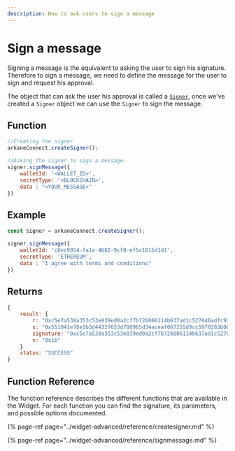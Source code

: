 ```yaml
---
description: How to ask users to sign a message
---
```


# Sign a message

Signing a message is the equivalent to asking the user to sign his signature. Therefore to sign a message, we need to define the message for the user to sign and request his approval.

The object that can ask the user his approval is called a [`Signer`](../widget-advanced/object-type-reference/signer.md), once we've created a `Signer` object we can use the `Signer` to sign the message.

## Function

```javascript
//Creating the signer
arkaneConnect.createSigner();

//Asking the signer to sign a message.
signer.signMessage({
    walletId: '<WALLET_ID>',
    secretType: '<BLOCKCHAIN>',
    data : "<YOUR_MESSAGE>"
})
```

## Example

```javascript
const signer = arkaneConnect.createSigner();

signer.signMessage({
    walletId: 'c8ec9954-fa1a-4682-9cf8-ef5c1015d1d1',
    secretType: 'ETHEREUM',
    data : "I agree with terms and conditions"
})
```

## Returns

```javascript
{
    result: {
        r: "0xc5e7a538a353c53e839ed0a2cf7b726806114b637ad1c527046adfc92fecf0d8"
        s: "0x551041e78e3b3d4432f653d708965d34aceaf067255d9cc5970283b00d5f95e0"
        signature: "0xc5e7a538a353c53e839ed0a2cf7b726806114b637ad1c527046adfc92fecf0d8551041e78e3b3d4432f653d708965d34aceaf067255d9cc5970283b00d5f95e01b"
        v: "0x1b"
    }
    status: "SUCCESS"
}
```

## Function Reference

The function reference describes the different functions that are available in the Widget. For each function you can find the signature, its parameters, and possible options documented.

{% page-ref page="../widget-advanced/reference/createsigner.md" %}

{% page-ref page="../widget-advanced/reference/signmessage.md" %}

